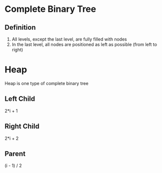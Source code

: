 # Complete Binary Tree

## Definition

1. All levels, except the last level, are fully filled with nodes
2. In the last level, all nodes are positioned as left as possible (from left to right)

# Heap

Heap is one type of complete binary tree

## Left Child

2*i + 1

## Right Child

2*i + 2

## Parent

(i - 1) / 2
